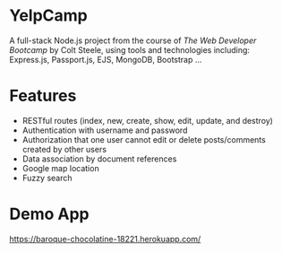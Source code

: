 # YelpCamp
A full-stack Node.js project from the course of <em>The Web Developer Bootcamp</em> by Colt Steele, using tools and technologies including: Express.js, Passport.js, EJS, MongoDB, Bootstrap ...

# Features
* RESTful routes (index, new, create, show, edit, update, and destroy)
* Authentication with username and password
* Authorization that one user cannot edit or delete posts/comments created by other users
* Data association by document references
* Google map location
* Fuzzy search

# Demo App
https://baroque-chocolatine-18221.herokuapp.com/

